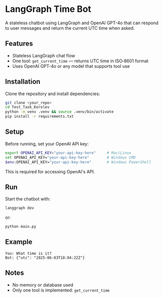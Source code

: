 # LangGraph Time Bot

A stateless chatbot using LangGraph and OpenAI GPT-4o that can respond to user messages and return the current UTC time when asked.

## Features

- Stateless LangGraph chat flow
- One tool: `get_current_time` — returns UTC time in ISO‑8601 format
- Uses OpenAI GPT-4o or any model that supports tool use

## Installation

Clone the repository and install dependencies:

```bash
git clone <your_repo>
cd Test_Task_Korolev
python -m venv .venv && source .venv/bin/activate
pip install -r requirements.txt
```

## Setup

Before running, set your OpenAI API key:

```bash
export OPENAI_API_KEY="your-api-key-here"     # Mac/Linux
set OPENAI_API_KEY="your-api-key-here"        # Windows CMD
$env:OPENAI_API_KEY="your-api-key-here"       # Windows PowerShell
```

This is required for accessing OpenAI's API.

## Run

Start the chatbot with:

```bash
langgraph dev
```
or:
```bash
python main.py
```

## Example

```
You: What time is it?
Bot: {"utc": "2025-06-03T18:04:22Z"}
```

## Notes

- No memory or database used
- Only one tool is implemented: `get_current_time`
